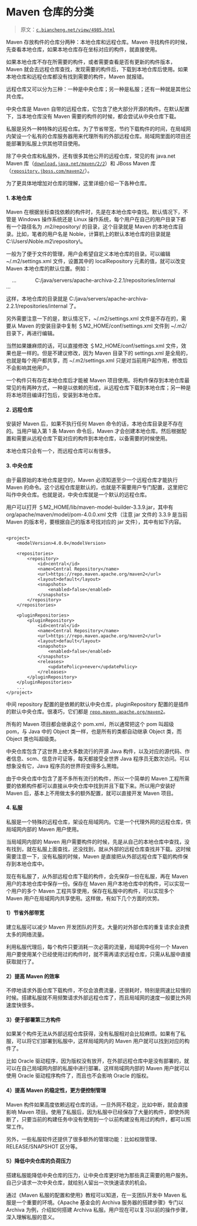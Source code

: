 # Maven 仓库的分类

> 原文：[`c.biancheng.net/view/4985.html`](http://c.biancheng.net/view/4985.html)

Maven 存放构件的仓库分两种：本地仓库和远程仓库。Maven 寻找构件的时候，先查看本地仓库，如果本地仓库存在坐标对应的构件，就直接使用。

如果本地仓库不存在所需要的构件，或者需要查看是否有更新的构件版本，Maven 就会去远程仓库查找，发现需要的构件后，下载到本地仓库后使用。如果本地仓库和远程仓库都没有找到需要的构件，Maven 就报错。

远程仓库又可以分为三种：一种是中央仓库；另一种是私服；还有一种就是其他公共仓库。

中央仓库是 Maven 自带的远程仓库，它包含了绝大部分开源的构件。在默认配置下，当本地仓库没有 Maven 需要的构件的时候，都会尝试从中央仓库下载。

私服是另外一种特殊的远程仓库。为了节省带宽，节约下载构件的时间，在局域网内架设一个私有的仓库服务器用来代理所有的外部远程仓库。局域网里面的项目还能部署到私服上供其他项目使用。

除了中央仓库和私服外，还有很多其他公开的远程仓库，常见的有 java.net Maven 库（[`download.java.net/maven/2/2`](http://download.java.net/maven/2/2)）和 JBoss Maven 库（[`repository.jboss.com/maven2/`](http://repository.jboss.com/maven2/)）。

为了更具体地增加对仓库的理解，这里详细介绍一下各种仓库。

#### 1\. 本地仓库

Maven 在根据坐标查找依赖的构件时，先是在本地仓库中查找。默认情况下，不管是 Windows 操作系统还是 Linux 操作系统，每个用户在自己的用户目录下都有一个路径名为 .m2/repository/ 的目录，这个目录就是 Maven 的本地仓库目录。比如，笔者的用户名是 Noble，计算机上的默认本地仓库的目录就是 C:\Users\Noble\.m2\repository\。

一般为了便于文件的管理，用户会希望自定义本地仓库的目录。可以编辑 ~/.m2/settings.xml 文件，设置其中的 localRepository 元素的值，就可以改变 Maven 本地仓库的默认位置。例如：

<settings>
    ...
    <localRepository>
        C:/java/servers/apache-archiva-2.2.1/repositories/internal
    </localRepository>
    ...
</settings>

这样，本地仓库的目录就是 C:/java/servers/apache-archiva-2.2.1/repositories/internal 了。

另外需要注意一下的是，默认情况下，~/.m2/settings.xml 文件是不存在的，需要从 Maven 的安装目录中复制 ＄M2_HOME/conf/settings.xml 文件到 ~/.m2/ 目录下，再进行编辑。

当然如果嫌麻烦的话，可以直接修改 ＄M2_HOME/conf/settings.xml 文件，效果也是一样的。但是不建议修改，因为 Maven 目录下的 settings.xml 是全局的，也就是每个用户都共享，而 ~/.m2/settings.xml 只是对当前用户起作用，修改后不会影响其他用户。

一个构件只有存在本地仓库后才能被 Maven 项目使用。将构件保存到本地仓库最常见的有两种方式，一种是以依赖的形成，从远程仓库下载到本地仓库；另一种是将本地项目编译打包后，安装到本地仓库。

#### 2\. 远程仓库

安装好 Maven 后，如果不执行任何 Maven 命令的话，本地仓库目录是不存在的。当用户输入第 1 条 Maven 命令后，Maven 才会创建本地仓库。然后根据配置和需要从远程仓库下载对应的构件到本地仓库，以备需要的时候使用。

本地仓库只会有一个，而远程仓库可以有很多。

#### 3\. 中央仓库

由于最原始的本地仓库是空的，Maven 必须知道至少一个远程仓库才能执行 Maven 的命令。这个远程仓库是默认的，也就是不需要用户专门配置，这里把它叫作中央仓库。也就是说，中央仓库就是一个默认的远程仓库。

用户可以打开 ＄M2_HOME/lib/maven-model-builder-3.3.9.jar，其中有 org/apache/maven/model/pom-4.0.0.xml 文件（注意 jar 文件的 3.3.9 是当前 Maven 的版本号，要根据自己的版本号找对应的 jar 文件），其中有如下内容。

```

<project>
    <modelVersion>4.0.0</modelVersion>

    <repositories>
        <repository>
            <id>central</id>
            <name>Central Repository</name>
            <url>https://repo.maven.apache.org/maven2</url>
            <layout>default</layout>
            <snapshots>
                <enabled>false</enabled>
            </snapshots>
        </repository>
    </repositories>

    <pluginRepositories>
        <pluginRepository>
            <id>central</id>
            <name>Central Repository</name>
            <url>https://repo.maven.apache.org/maven2</url>
            <layout>default</layout>
            <snapshots>
                <enabled>false</enabled>
            </snapshots>
            <releases>
                <updatePolicy>never</updatePolicy>
            </releases>
        </pluginRepository>
    </pluginRepositories>
    ...
</project>
```

中间 repository 配置的是依赖的默认中央仓库，pluginRepository 配置的是插件的默认中央仓库。很凑巧，它们都是 [`repo.maven.apache.org/maven2`](https://repo.maven.apache.org/maven2)。

所有的 Maven 项目都会继承这个 pom.xml，所以通常把这个 pom 叫超级 pom，与 Java 中的 Object 类一样，也是所有的类都自动继承 Object 类，而 Object 类也叫超级类。

中央仓库包含了这世界上绝大多数流行的开源 Java 构件，以及对应的源代码、作者信息、scm、信息许可证等，每天都接受全世界 Java 程序员无数次访问。可以想象没有它，Java 程序员的世界将变得多么黑暗。

由于中央仓库中包含了差不多所有流行的构件，所以一个简单的 Maven 工程所需要的依赖构件都可以直接从中央仓库中找到并且下载下来。所以用户安装好 Maven 后，基本上不用做太多的额外配置，就可以直接开发 Maven 项目。

#### 4\. 私服

私服是一个特殊的远程仓库，架设在局域网内。它是一个代理外网的远程仓库，供局域网内部的 Maven 用户使用。

当局域网内部的 Maven 用户需要构件的时候，先是从自己的本地仓库中查找，没有找到，就在私服上面查找，还没找到，就从外部的远程仓库查找并下载。这时候需要注意一下，没有私服的时候，Maven 是直接把从外部远程仓库下载的构件保存到本地仓库中。

现在有私服了，从外部远程仓库下载的构件，会先保存一份在私服，再在 Maven 用户的本地仓库中保存一份。保存在 Maven 用户本地仓库中的构件，可以实现一个用户的多个 Maven 工程共享使用，保存在私服中的构件，可以实现多个 Maven 用户在局域网内共享使用。这样做，有如下几个方面的优势。

#### 1）节省外部带宽

建立私服可以减少 Maven 开发团队的开支。大量的对外部仓库的重复请求会浪费太多的网络流量。

利用私服代理后，每个构件只要消耗一次必需的流量，局域网中任何一个 Maven 用户要使用某个已经使用过的构件时，就不需再请求远程仓库，只需从私服中直接获取就行了。

#### 2）提高 Maven 的效率

不停地请求外面仓库下载构件，不仅会浪费流量，还很耗时，特别是网速比较慢的时候。搭建私服就不用频繁请求外部远程仓库了，而且局域网的速度一般要比外网速度快很多。

#### 3）便于部署第三方构件

如果某个构件无法从外部远程仓库获得，没有私服相对会比较麻烦。如果有了私服，可以将它们部署到私服中，这样局域网内的 Maven 用户就可以找到对应的构件了。

比如 Oracle 驱动程序，因为版权没有放开，在外部远程仓库中是没有部署的，就可以在自己局域网内部的私服中进行部署。这样局域网内部的 Maven 用户就可以使用 Oracle 驱动程序构件了，而且也不会影响 Oracle 的版权。

#### 4）提高 Maven 的稳定性，更方便控制管理

Maven 构件如果高度依赖远程仓库的话，一旦外网不稳定，比如中断，就会直接影响 Maven 项目。使用了私服后，因为私服中已经保存了大量的构件，即使外网断了，只要当前的构建任务中没有使用到一个以前构建没有用过的构件，都可以照常工作。

另外，一些私服软件还提供了很多额外的管理功能：比如权限管理、RELEASE/SNAPSHOT 区分等。

#### 5）降低中央仓库的负荷压力

搭建私服能降低中央仓库的压力，让中央仓库更好地为那些真正需要的用户服务。自己少请求一次中央仓库，就给别人留出一次快速请求的机会。

通过《Maven 私服的配置和使用》教程可以知道，在一支团队开发中 Maven 私服是一个重要的环境。《Apache 基金会的 Archiva 服务器的搭建步骤》专门以 Archiva 为例，介绍如何搭建 Archiva 私服。用户现在可以复习以前的操作步骤，深入理解私服的意义。